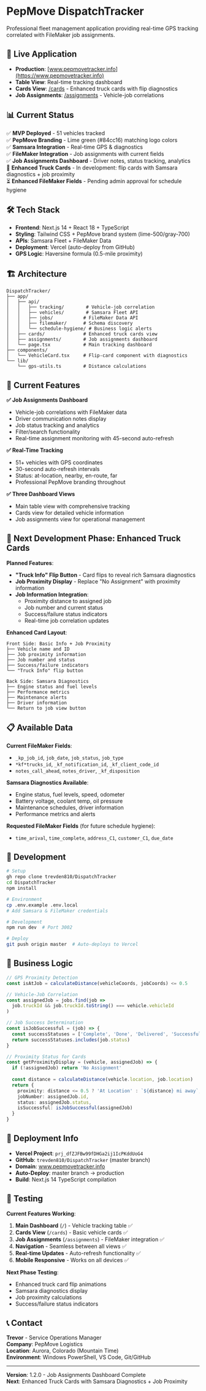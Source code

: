 # PepMove DispatchTracker

Professional fleet management application providing real-time GPS tracking correlated with FileMaker job assignments.

## 🚀 Live Application

- **Production**: [www.pepmovetracker.info](https://www.pepmovetracker.info)
- **Table View**: Real-time tracking dashboard
- **Cards View**: [/cards](https://www.pepmovetracker.info/cards) - Enhanced truck cards with flip diagnostics
- **Job Assignments**: [/assignments](https://www.pepmovetracker.info/assignments) - Vehicle-job correlations

## 📊 Current Status

✅ **MVP Deployed** - 51 vehicles tracked  
✅ **PepMove Branding** - Lime green (#84cc16) matching logo colors  
✅ **Samsara Integration** - Real-time GPS & diagnostics  
✅ **FileMaker Integration** - Job assignments with current fields  
✅ **Job Assignments Dashboard** - Driver notes, status tracking, analytics  
🚧 **Enhanced Truck Cards** - In development: flip cards with Samsara diagnostics + job proximity  
⏳ **Enhanced FileMaker Fields** - Pending admin approval for schedule hygiene  

## 🛠 Tech Stack

- **Frontend**: Next.js 14 + React 18 + TypeScript
- **Styling**: Tailwind CSS + PepMove brand system (lime-500/gray-700)
- **APIs**: Samsara Fleet + FileMaker Data
- **Deployment**: Vercel (auto-deploy from GitHub)
- **GPS Logic**: Haversine formula (0.5-mile proximity)

## 🏗 Architecture

```
DispatchTracker/
├── app/
│   ├── api/
│   │   ├── tracking/        # Vehicle-job correlation
│   │   ├── vehicles/        # Samsara Fleet API
│   │   ├── jobs/           # FileMaker Data API
│   │   ├── filemaker/      # Schema discovery
│   │   └── schedule-hygiene/ # Business logic alerts
│   ├── cards/              # Enhanced truck cards view
│   ├── assignments/        # Job assignments dashboard
│   └── page.tsx            # Main tracking dashboard
├── components/
│   └── VehicleCard.tsx     # Flip-card component with diagnostics
└── lib/
    └── gps-utils.ts        # Distance calculations
```

## 🚗 Current Features

**✅ Job Assignments Dashboard**
- Vehicle-job correlations with FileMaker data
- Driver communication notes display
- Job status tracking and analytics
- Filter/search functionality
- Real-time assignment monitoring with 45-second auto-refresh

**✅ Real-Time Tracking**
- 51+ vehicles with GPS coordinates
- 30-second auto-refresh intervals
- Status: at-location, nearby, en-route, far
- Professional PepMove branding throughout

**✅ Three Dashboard Views**
- Main table view with comprehensive tracking
- Cards view for detailed vehicle information
- Job assignments view for operational management

## 🚧 Next Development Phase: Enhanced Truck Cards

**Planned Features**:
- **"Truck Info" Flip Button** - Card flips to reveal rich Samsara diagnostics
- **Job Proximity Display** - Replace "No Assignment" with proximity information
- **Job Information Integration**:
  - Proximity distance to assigned job
  - Job number and current status
  - Success/failure status indicators
  - Real-time job correlation updates

**Enhanced Card Layout**:
```
Front Side: Basic Info + Job Proximity
├── Vehicle name and ID
├── Job proximity information
├── Job number and status
├── Success/failure indicators
└── "Truck Info" flip button

Back Side: Samsara Diagnostics
├── Engine status and fuel levels
├── Performance metrics
├── Maintenance alerts
├── Driver information
└── Return to job view button
```

## 📋 Available Data

**Current FileMaker Fields**:
- `_kp_job_id`, `job_date`, `job_status`, `job_type`
- `*kf*trucks_id`, `_kf_notification_id`, `_kf_client_code_id`
- `notes_call_ahead`, `notes_driver`, `_kf_disposition`

**Samsara Diagnostics Available**:
- Engine status, fuel levels, speed, odometer
- Battery voltage, coolant temp, oil pressure
- Maintenance schedules, driver information
- Performance metrics and alerts

**Requested FileMaker Fields** (for future schedule hygiene):
- `time_arival`, `time_complete`, `address_C1`, `customer_C1`, `due_date`

## 🔧 Development

```bash
# Setup
gh repo clone trevden810/DispatchTracker
cd DispatchTracker
npm install

# Environment
cp .env.example .env.local
# Add Samsara & FileMaker credentials

# Development
npm run dev  # Port 3002

# Deploy
git push origin master  # Auto-deploys to Vercel
```

## 📍 Business Logic

```typescript
// GPS Proximity Detection
const isAtJob = calculateDistance(vehicleCoords, jobCoords) <= 0.5

// Vehicle-Job Correlation
const assignedJob = jobs.find(job => 
  job.truckId && job.truckId.toString() === vehicle.vehicleId
)

// Job Success Determination
const isJobSuccessful = (job) => {
  const successStatuses = ['Complete', 'Done', 'Delivered', 'Successful']
  return successStatuses.includes(job.status)
}

// Proximity Status for Cards
const getProximityDisplay = (vehicle, assignedJob) => {
  if (!assignedJob) return 'No Assignment'
  
  const distance = calculateDistance(vehicle.location, job.location)
  return {
    proximity: distance <= 0.5 ? 'At Location' : `${distance} mi away`,
    jobNumber: assignedJob.id,
    status: assignedJob.status,
    isSuccessful: isJobSuccessful(assignedJob)
  }
}
```

## 🎯 Deployment Info

- **Vercel Project**: `prj_dfZJFBw99fDHGa2ij1IcPKddUoG4`
- **GitHub**: `trevden810/DispatchTracker` (master branch)
- **Domain**: www.pepmovetracker.info
- **Auto-Deploy**: master branch → production
- **Build**: Next.js 14 TypeScript compilation

## 🧪 Testing

**Current Features Working**:
1. **Main Dashboard** (`/`) - Vehicle tracking table ✅
2. **Cards View** (`/cards`) - Basic vehicle cards ✅
3. **Job Assignments** (`/assignments`) - FileMaker integration ✅
4. **Navigation** - Seamless between all views ✅
5. **Real-time Updates** - Auto-refresh functionality ✅
6. **Mobile Responsive** - Works on all devices ✅

**Next Phase Testing**:
- Enhanced truck card flip animations
- Samsara diagnostics display
- Job proximity calculations
- Success/failure status indicators

## 📞 Contact

**Trevor** - Service Operations Manager  
**Company**: PepMove Logistics  
**Location**: Aurora, Colorado (Mountain Time)  
**Environment**: Windows PowerShell, VS Code, Git/GitHub

---

**Version**: 1.2.0 - Job Assignments Dashboard Complete  
**Next**: Enhanced Truck Cards with Samsara Diagnostics + Job Proximity